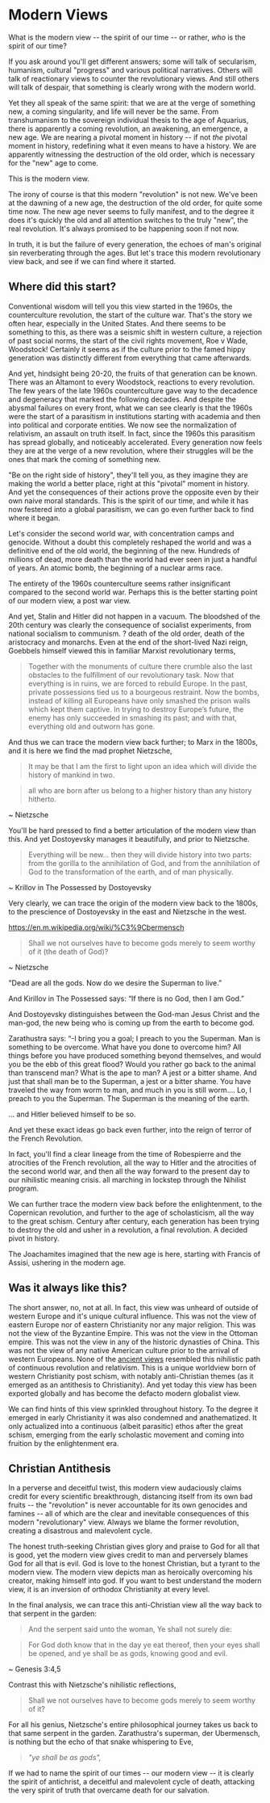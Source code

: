 # Modern Views

What is the modern view -- the spirit of our time -- or rather, *who* is the spirit of our time?

If you ask around you'll get different answers; some will talk of secularism, humanism, cultural "progress" and various political narratives. Others will talk of reactionary views to counter the revolutionary views. And still others will talk of despair, that something is clearly wrong with the modern world. 

Yet they all speak of the same spirit:
that we are at the verge of something new, a coming singularity, and life will never be the same.
From transhumanism to the sovereign individual thesis to the age of Aquarius, there is apparently a coming revolution, an awakening, an emergence, a new age. We are nearing a pivotal moment in history -- if not *the* pivotal moment in history, redefining what it even means to have a history.
We are apparently witnessing the destruction of the old order, which is necessary for the "new" age to come.

This is the modern view.

The irony of course is that this modern "revolution" is not new. We've been at the dawning of a new age, the destruction of the old order, for quite some time now.
The new age never seems to fully manifest, and to the degree it does it's quickly the old and all attention switches to the truly "new", the real revolution. It's always promised to be happening soon if not now.

In truth, it is but the failure of every generation, the echoes of man's original sin reverberating through the ages. But let's trace this modern revolutionary view back, and see if we can find where it started.




## Where did this start?

Conventional wisdom will tell you this view started in the 1960s, the counterculture revolution, the start of the culture war.
That's the story we often hear, especially in the United States.
And there seems to be something to this, as there was a seismic shift in western culture, a rejection of past social norms, the start of the civil rights movement, Roe v Wade, Woodstock!
Certainly it seems as if the culture prior to the famed hippy generation was distinctly different from everything that came afterwards.

And yet, hindsight being 20-20, the fruits of that generation can be known. There was an Altamont to every Woodstock, reactions to every revolution. The few years of the late 1960s counterculture gave way to the decadence and degeneracy that marked the following decades.
And despite the abysmal failures on every front, what we can see clearly is that the 1960s were the start of a parasitism in institutions starting with academia and then into political and corporate entities. We now see the normalization of relativism, an assault on truth itself.
In fact, since the 1960s this parasitism has spread globally, and noticeably accelerated. Every generation now feels they are at the verge of a new revolution, where their struggles will be the ones that mark the coming of something new. 

"Be on the right side of history", they'll tell you, as they imagine they are making the world a better place, right at this "pivotal" moment in history. And yet the consequences of their actions prove the opposite even by their own naive moral standards.
This is the spirit of our time, and while it has now festered into a global parasitism, we can go even further back to find where it began.

Let's consider the second world war, with concentration camps and genocide. Without a doubt this completely reshaped the world and was a definitive end of the old world, the beginning of the new.
Hundreds of millions of dead, more death than the world had ever seen in just a handful of years.
An atomic bomb, the beginning of a nuclear arms race.

The entirety of the 1960s counterculture seems rather insignificant compared to the second world war.
Perhaps this is the better starting point of our modern view, a post war view.

And yet, Stalin and Hitler did not happen in a vacuum. The bloodshed of the 20th century was clearly the consequence of socialist experiments, from national socialism to communism.
? death of the old order, death of the aristocracy and monarchs.
Even at the end of the short-lived Nazi reign, Goebbels himself viewed this in familiar Marxist revolutionary terms,

> Together with the monuments of culture there crumble also the last obstacles to the fulfillment of our revolutionary task. Now that everything is in ruins, we are forced to rebuild Europe. In the past, private possessions tied us to a bourgeous restraint. Now the bombs, instead of killing all Europeans have only smashed the prison walls which kept them captive. In trying to destroy Europe’s future, the enemy has only succeeded in smashing its past; and with that, everything old and outworn has gone.

And thus we can trace the modern view back further; to Marx in the 1800s, and it is here we find the mad prophet Nietzsche,

> It may be that I am the first
> to light upon an idea which will
> divide the history of mankind in two.

> all who are born after us
> belong to a higher history
> than any history hitherto.

~ Nietzsche 

You'll be hard pressed to find a better articulation of the modern view than this. And yet Dostoyevsky manages it beautifully, and prior to Nietzsche.

> Everything will be new... 
> then they will divide history
> into two parts:
>  from the gorilla to the 
>  annihilation of God,
>  and from the annihilation of God
>  to the transformation of the earth,
>  and of man physically.

~ Krillov in The Possessed
by Dostoyevsky

Very clearly, we can trace the origin of the modern view back to the 1800s, to the prescience of Dostoyevsky in the east and Nietzsche in the west.



https://en.m.wikipedia.org/wiki/%C3%9Cbermensch


 
 
> Shall we not ourselves have to become gods merely to seem worthy of it (the death of God)?

~ Nietzsche 

"Dead are all the gods. Now do we desire the Superman to live.”

And Kirillov in The Possessed says: “If there is no God, then I am God.”

And Dostoyevsky distinguishes between the God-man Jesus Christ and the man-god, the new being who is coming up from the earth to become god.

Zarathustra says:
 “-I bring you a goal; I preach to you the Superman. Man is something to be overcome. What have you done to overcome him? All things before you have produced something beyond themselves, and would you be the ebb of this great flood? Would you rather go back to the animal than transcend man? What is  the ape to man? A jest or a bitter shame. And just that shall man be to the Superman, a jest or a bitter shame. You have traveled the way from worm to man, and much in you is still worm.... Lo, I preach to you the Superman. The Superman is the meaning of the earth.

... and Hitler believed himself to be so.


And yet these exact ideas go back even further, into the reign of terror of the French Revolution.

In fact, you'll find a clear lineage from the time of Robespierre and the atrocities of the French revolution, all the way to Hitler and the atrocities of the second world war, and then all the way forward to the present day to our nihilistic meaning crisis.
all marching in lockstep through 
 the Nihilist program.

We can further trace the modern view back
 before the enlightenment,
 to the Copernican revolution,
 and further 
 to the age of scholasticism,
 all the way to the
 great schism.
Century after century, each generation has been trying to destroy the old and usher in a revolution, a final revolution. A decided pivot in history.

The Joachamites imagined that the new age is here, starting with Francis of Assisi, ushering in the modern age.



## Was it always like this?

The short answer, no, not at all. In fact, this view was unheard of outside of western Europe and it's unique cultural influence. This was not the view of eastern Europe nor of eastern Christianity nor any major religion. This was not the view of the Byzantine Empire. This was not the view in the Ottoman empire. This was not the view in any of the historic dynasties of China. 
This was not the view of any native American culture prior to the arrival of western Europeans.
None of the 
 [ancient views](../ancient-views/)
 resembled this nihilistic path of
 continuous revolution and relativism.
This is a unique worldview born of western Christianity post schism, with notably anti-Christian themes (as it emerged as an antithesis to Christianity). And yet today this view has been exported globally and has become the defacto modern globalist view.

We can find hints of this view sprinkled throughout history. To the degree it emerged in early Christianity it was also condemned and anathematized. It only actualized into a continuous (albeit parasitic) ethos after the great schism, emerging from the early scholastic movement and coming into fruition by the enlightenment era.


## Christian Antithesis 

In a perverse and deceitful twist, this modern view audaciously claims credit for every scientific breakthrough, distancing itself from its own bad fruits -- the "revolution" is never accountable for its own genocides and famines -- all of which are the clear and inevitable consequences of this modern "revolutionary" view. Always we blame the former revolution, creating a disastrous and malevolent cycle.

The honest truth-seeking Christian gives glory and praise to God for all that is good, yet the modern view gives credit to man and perversely blames God for all that is evil.
God is love to the honest Christian, but a tyrant to the modern view.
The modern view depicts man as heroically overcoming his creator, making himself into god.
If you want to best understand the modern view, it is an inversion of orthodox Christianity at every level.


In the final analysis, we can trace this anti-Christian view all the way back
 to that serpent in the garden:
 
> And the serpent said unto the woman, Ye shall not surely die:

> For God doth know that in the day ye eat thereof, then your eyes shall be opened, and ye shall be as gods, knowing good and evil.

~ Genesis 3:4,5

Contrast this with Nietzsche's nihilistic reflections,

> Shall we not ourselves have to become gods merely to seem worthy of it?

For all his genius,
 Nietzsche's entire philosophical
 journey takes us
 back to that same serpent 
 in the garden.
Zarathustra's superman, der Ubermensch, is nothing but the echo of that snake whispering to Eve,

> *"ye shall be as gods",*

If we had to name the spirit of our times -- our modern view -- it is clearly the spirit of antichrist, a deceitful and malevolent cycle of death, attacking the very spirit of truth that overcame death for our salvation.








